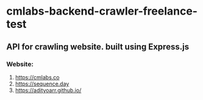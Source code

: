 # cmlabs-backend-crawler-freelance-test

## API for crawling website. built using Express.js

### Website:

1. https://cmlabs.co
2. https://sequence.day
3. https://adityoarr.github.io/
